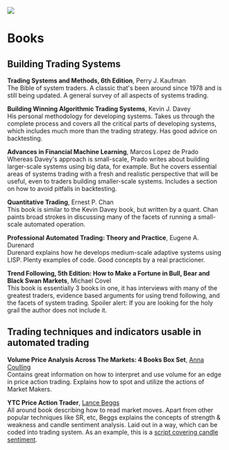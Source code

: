 <!-- Global site tag (gtag.js) - Google Analytics -->
<script async src="https://www.googletagmanager.com/gtag/js?id=UA-147975914-1"></script>
<script>
  window.dataLayer = window.dataLayer || [];
  function gtag(){dataLayer.push(arguments);}
  gtag('js', new Date());

  gtag('config', 'UA-147975914-1');
</script>

[<img src="http://pinecoders.com/images/PineCodersLong.png">](http://pinecoders.com)

# Books

## Building Trading Systems

**Trading Systems and Methods, 6th Edition**, Perry J. Kaufman  
The Bible of system traders. A classic that's been around since 1978 and is still being updated. A general survey of all aspects of systems trading.

**Building Winning Algorithmic Trading Systems**, Kevin J. Davey  
His personal methodology for developing systems. Takes us through the complete process and covers all the critical parts of developing systems, which includes much more than the trading strategy. Has good advice on backtesting.

**Advances in Financial Machine Learning**, Marcos Lopez de Prado  
Whereas Davey's approach is small-scale, Prado writes about building larger-scale systems using big data, for example. But he covers essential areas of systems trading with a fresh and realistic perspective that will be useful, even to traders building smaller-scale systems. Includes a section on how to avoid pitfalls in backtesting.

**Quantitative Trading**, Ernest P. Chan  
This book is similar to the Kevin Davey book, but written by a quant. Chan paints broad strokes in discussing many of the facets of running a small-scale automated operation.

**Professional Automated Trading: Theory and Practice**, Eugene A. Durenard  
Durenard explains how he develops medium-scale adaptive systems using LISP. Plenty examples of code. Good concepts by a real practicioner.

**Trend Following, 5th Edition: How to Make a Fortune in Bull, Bear and Black Swan Markets**, Michael Covel  
This book is essentially 3 books in one, it has interviews with many of the greatest traders, evidence based arguments for using trend following, and the facets of system trading. Spoiler alert: If you are looking for the holy grail the author does not include it.



## Trading techniques and indicators usable in automated trading

**Volume Price Analysis Across The Markets: 4 Books Box Set**, [Anna Coulling](https://www.annacoulling.com)  
Contains great information on how to interpret and use volume for an edge in price action trading. Explains how to spot and utilize the actions of Market Makers.

**YTC Price Action Trader**, [Lance Beggs](http://www.ytcpriceactiontrader.com)  
All around book describing how to read market moves. Apart from other popular techniques like SR, etc, Beggs explains the concepts of strength & weakness and candle sentiment analysis. Laid out in a way, which can be coded into trading system. As an example, this is a [script covering candle sentiment](https://www.tradingview.com/script/5fSgjYoM-YTC-Candlestick-Sentiment/).

